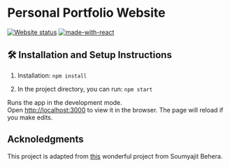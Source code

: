 # Personal Portfolio Website

[![Website status](https://img.shields.io/website-up-down-green-red/https/mspronesti.github.io.svg?label=Website%20status)](https://mspronesti.github.io)
[![made-with-react](https://img.shields.io/badge/Made%20with-React-orange.svg)](http://commonmark.org)

## 🛠 Installation and Setup Instructions

1. Installation: `npm install`

2. In the project directory, you can run: `npm start`

Runs the app in the development mode.\
Open [http://localhost:3000](http://localhost:3000) to view it in the browser.
The page will reload if you make edits.


## Acknoledgments

This project is adapted from [this](https://github.com/soumyajit4419/Portfolio) wonderful project from Soumyajit Behera.